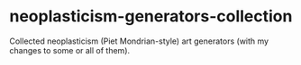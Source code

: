 # neoplasticism-generators-collection
Collected neoplasticism (Piet Mondrian-style) art generators (with my changes to some or all of them).
